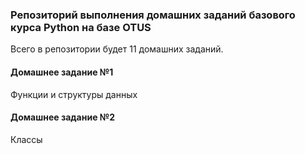 ### Репозиторий выполнения домашних заданий базового курса Python на базе OTUS
Всего в репозитории будет 11 домашних заданий.

#### Домашнее задание №1
Функции и структуры данных

#### Домашнее задание №2
Классы
